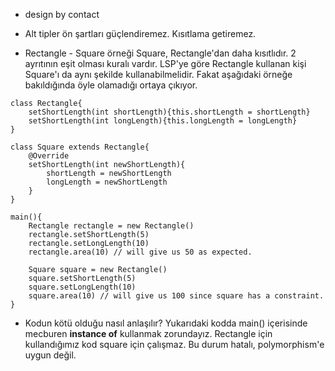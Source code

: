 - design by contact

- Alt tipler ön şartları güçlendiremez. Kısıtlama getiremez.

- Rectangle - Square örneği
Square, Rectangle'dan daha kısıtlıdır. 2 ayrıtının eşit olması kuralı vardır.
LSP'ye göre Rectangle kullanan kişi Square'ı da aynı şekilde kullanabilmelidir.
Fakat aşağıdaki örneğe bakıldığında öyle olamadığı ortaya çıkıyor.

```
class Rectangle{
	setShortLength(int shortLength){this.shortLength = shortLength}
	setShortLength(int longLength){this.longLength = longLength}
}

class Square extends Rectangle{
	@Override
	setShortLength(int newShortLength){
		shortLength = newShortLength
		longLength = newShortLength
	}
}

main(){
	Rectangle rectangle = new Rectangle()
	rectangle.setShortLength(5)
	rectangle.setLongLength(10)
	rectangle.area(10) // will give us 50 as expected.

	Square square = new Rectangle()
	square.setShortLength(5)
	square.setLongLength(10)
	square.area(10) // will give us 100 since square has a constraint.
}
```


- Kodun kötü olduğu nasıl anlaşılır?
Yukarıdaki kodda main() içerisinde mecburen **instance of** kullanmak zorundayız.
Rectangle için kullandığımız kod square için çalışmaz. Bu durum hatalı, polymorphism'e uygun değil.

